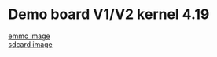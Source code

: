 # Demo board V1/V2 kernel 4.19 
[emmc image](https://github.com/sunplus-plus1/kernel419_demov1v2_img/blob/master/emmc/ISPBOOOT.BIN)  
[sdcard image](https://github.com/sunplus-plus1/kernel419_demov1v2_img/blob/master/sdcard/boot2linux_SDcard/ISP_SD_BOOOT.img) 
